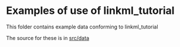 # Examples of use of linkml_tutorial

This folder contains example data conforming to linkml_tutorial

The source for these is in [src/data](../src/data/examples)
